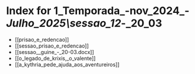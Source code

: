 # Index for 1_Temporada_-nov_2024_-_Julho_2025\sessao_12_-_20_03

- [[prisao_e_redencao]]
- [[sessao_prisao_e_redencao]]
- [[sessao__guine_-_20-03.docx]]
- [[o_legado_de_krixis,_o_valente]]
- [[a_kythria_pede_ajuda_aos_aventureiros]]
